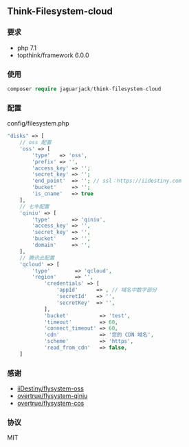 ## Think-Filesystem-cloud

### 要求
   - php 7.1
   - topthink/framework 6.0.0
   
### 使用
```php
composer require jaguarjack/think-filesystem-cloud
```   

### 配置
config/filesystem.php
```php
"disks" => [
    // oss 配置
    'oss' => [
        'type'   => 'oss',
        'prefix' => '',
        'access_key' => '';
        'secret_key' => '';
        'end_point'  => ''; // ssl：https://iidestiny.com
        'bucket'     => '';
        'is_cname'   => true
    ],
    // 七牛配置
    'qiniu' => [
        'type'       => 'qiniu',
        'access_key' => '',
        'secret_key' => '',
        'bucket'     => '',
        'domain'     => '',
    ],
    // 腾讯云配置
    'qcloud' => [
        'type'        => 'qcloud',
        'region'      => '',
            'credentials' => [
                'appId'      => , // 域名中数字部分
                'secretId'   => '',
                'secretKey'  => '',
            ],
            'bucket'          => 'test',
            'timeout'         => 60,
            'connect_timeout' => 60,
            'cdn'             => '您的 CDN 域名',
            'scheme'          => 'https',
            'read_from_cdn'   => false,
    ]
```

### 感谢
   - [iiDestiny/flysystem-oss](https://github.com/iiDestiny/flysystem-oss)
   - [overtrue/flysystem-qiniu](https://github.com/overtrue/flysystem-qiniu)
   - [overtrue/flysystem-cos](https://github.com/overtrue/flysystem-cos)

### 协议
 MIT